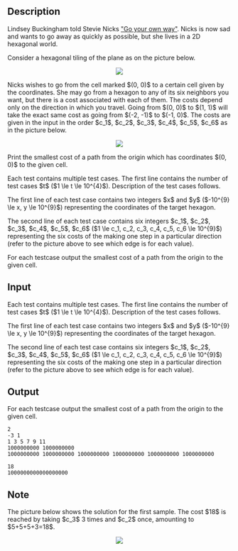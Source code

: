 ## Description

<div><p><span class="tex-font-style-it">Lindsey Buckingham told Stevie Nicks <a href="https://www.youtube.com/watch?v=6ul-cZyuYq4">"Go your own way"</a>. Nicks is now sad and wants to go away as quickly as possible, but she lives in a 2D hexagonal world.</span></p><p>Consider a hexagonal tiling of the plane as on the picture below.</p><center> <img class="tex-graphics" src="file://Rc0fE0CQ.png" style="max-width: 100.0%;max-height: 100.0%;"> </center><p>Nicks wishes to go from the cell marked $(0, 0)$ to a certain cell given by the coordinates. She may go from a hexagon to any of its six neighbors you want, but there is a cost associated with each of them. The costs depend only on the direction in which you travel. Going from $(0, 0)$ to $(1, 1)$ will take the exact same cost as going from $(-2, -1)$ to $(-1, 0)$. The costs are given in the input in the order $c_1$, $c_2$, $c_3$, $c_4$, $c_5$, $c_6$ as in the picture below.</p><center> <img class="tex-graphics" src="file://zmhOid4B.png" style="max-width: 100.0%;max-height: 100.0%;"> </center><p>Print the smallest cost of a path from the origin which has coordinates $(0, 0)$ to the given cell.</p></div><div class="input-specification"><p>Each test contains multiple test cases. The first line contains the number of test cases $t$ ($1 \le t \le 10^{4}$). Description of the test cases follows.</p><p>The first line of each test case contains two integers $x$ and $y$ ($-10^{9} \le x, y \le 10^{9}$) representing the coordinates of the target hexagon.</p><p>The second line of each test case contains six integers $c_1$, $c_2$, $c_3$, $c_4$, $c_5$, $c_6$ ($1 \le c_1, c_2, c_3, c_4, c_5, c_6 \le 10^{9}$) representing the six costs of the making one step in a particular direction (refer to the picture above to see which edge is for each value).</p></div><div class="output-specification"><p>For each testcase output the smallest cost of a path from the origin to the given cell.</p></div>

## Input

<p>Each test contains multiple test cases. The first line contains the number of test cases $t$ ($1 \le t \le 10^{4}$). Description of the test cases follows.</p><p>The first line of each test case contains two integers $x$ and $y$ ($-10^{9} \le x, y \le 10^{9}$) representing the coordinates of the target hexagon.</p><p>The second line of each test case contains six integers $c_1$, $c_2$, $c_3$, $c_4$, $c_5$, $c_6$ ($1 \le c_1, c_2, c_3, c_4, c_5, c_6 \le 10^{9}$) representing the six costs of the making one step in a particular direction (refer to the picture above to see which edge is for each value).</p>

## Output

<p>For each testcase output the smallest cost of a path from the origin to the given cell.</p>





```input1
2
-3 1
1 3 5 7 9 11
1000000000 1000000000
1000000000 1000000000 1000000000 1000000000 1000000000 1000000000
```




```output1
18
1000000000000000000
```



## Note

<p>The picture below shows the solution for the first sample. The cost $18$ is reached by taking $c_3$ 3 times and $c_2$ once, amounting to $5+5+5+3=18$.</p><center> <img class="tex-graphics" src="file://wvoNJmE1.png" style="max-width: 100.0%;max-height: 100.0%;"> </center>
